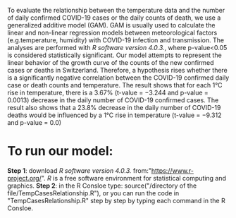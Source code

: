 To evaluate the relationship between the temperature data and the number of daily confirmed COVID-19 cases or the daily counts of death, we use a generalized additive model (GAM). GAM is usually used to calculate the linear and non-linear regression models between meteorological factors (e.g.temperature, humidity) with COVID-19 infection and transmission.
The analyses are performed with _R software version 4.0.3._, where p-value<0.05 is considered statistically significant. 
Our model attempts to represent the linear behavior of the growth curve of the counts of the new confirmed cases or deaths in Switzerland. Therefore, a hypothesis rises whether there is a significantly negative correlation between the COVID-19 confirmed daily case or death counts and temperature. 
The result shows that for each 1°C rise in temperature, there is a 3.67% (t-value = −3.244 and p-value = 0.0013) decrease in the daily number of COVID-19 confirmed cases. The result also shows that a 23.8% decrease in the daily number of COVID-19 deaths would be influenced by a 1°C rise in temperature (t-value = −9.312 and p-value = 0.0)

# To run our model: 
**Step 1**: download _R software version 4.0.3._ from:"https://www.r-project.org/". _R_ is a free software environment for statistical computing and graphics.
**Step 2**: in the R Consloe type: source("/directory of the file/TempCasesRelationship.R"), or 
you can run the code in "TempCasesRelationship.R" step by step by typing each command in the  R Consloe.


